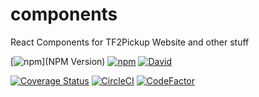 # components
React Components for TF2Pickup Website and other stuff

[![npm](https://img.shields.io/npm/v/materialize-react.svg)](NPM Version) [![npm](https://img.shields.io/npm/l/materialize-react.svg)](License) [![David](https://img.shields.io/david/materialize-react.svg)]()

[![Coverage Status](https://coveralls.io/repos/github/HenriBeck/materialize-react/badge.svg?branch=master)](https://coveralls.io/github/HenriBeck/materialize-react?branch=master) [![CircleCI](https://circleci.com/gh/HenriBeck/materialize-react.svg?style=svg)](https://circleci.com/gh/HenriBeck/materialize-react) [![CodeFactor](https://www.codefactor.io/repository/github/henribeck/materialize-react/badge)](https://www.codefactor.io/repository/github/henribeck/materialize-react)


